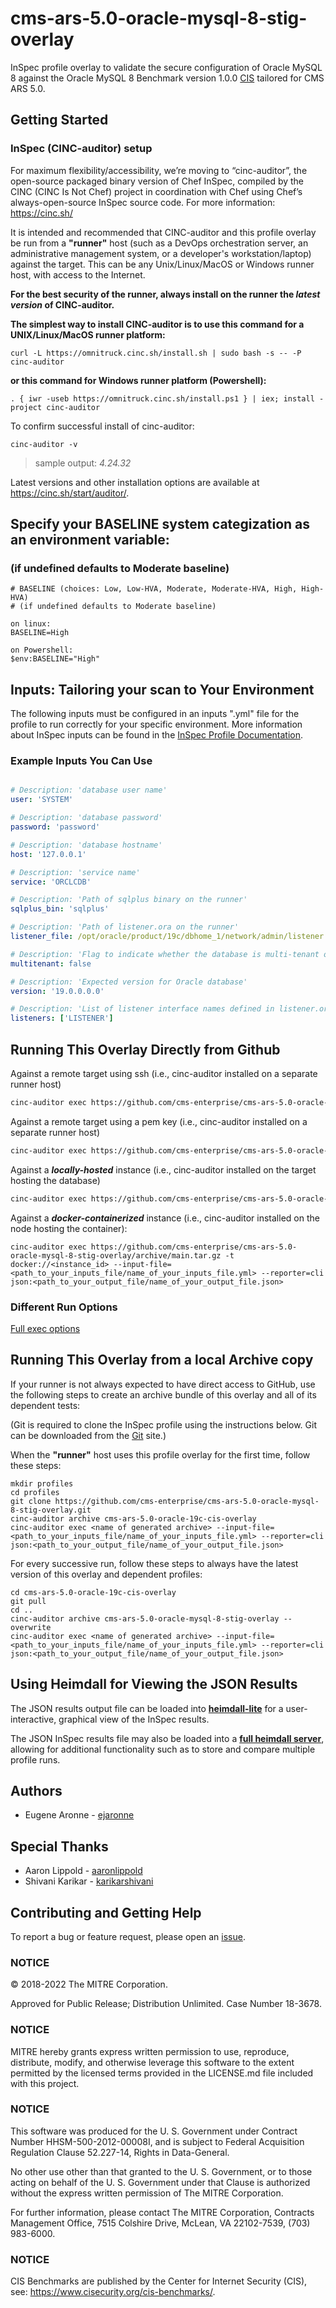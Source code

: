 # cms-ars-5.0-oracle-mysql-8-stig-overlay

InSpec profile overlay to validate the secure configuration of Oracle MySQL 8 against the Oracle MySQL 8 Benchmark version 1.0.0 [CIS](https://www.cisecurity.org/cis-benchmarks/)
 tailored for CMS ARS 5.0.

## Getting Started  
### InSpec (CINC-auditor) setup
For maximum flexibility/accessibility, we’re moving to “cinc-auditor”, the open-source packaged binary version of Chef InSpec, compiled by the CINC (CINC Is Not Chef) project in coordination with Chef using Chef’s always-open-source InSpec source code. For more information: https://cinc.sh/

It is intended and recommended that CINC-auditor and this profile overlay be run from a __"runner"__ host (such as a DevOps orchestration server, an administrative management system, or a developer's workstation/laptop) against the target. This can be any Unix/Linux/MacOS or Windows runner host, with access to the Internet.

__For the best security of the runner, always install on the runner the _latest version_ of CINC-auditor.__ 

__The simplest way to install CINC-auditor is to use this command for a UNIX/Linux/MacOS runner platform:__
```
curl -L https://omnitruck.cinc.sh/install.sh | sudo bash -s -- -P cinc-auditor
```

__or this command for Windows runner platform (Powershell):__
```
. { iwr -useb https://omnitruck.cinc.sh/install.ps1 } | iex; install -project cinc-auditor
```
To confirm successful install of cinc-auditor:
```
cinc-auditor -v
```
> sample output:  _4.24.32_

Latest versions and other installation options are available at https://cinc.sh/start/auditor/.

## Specify your BASELINE system categization as an environment variable:
### (if undefined defaults to Moderate baseline)

```
# BASELINE (choices: Low, Low-HVA, Moderate, Moderate-HVA, High, High-HVA)
# (if undefined defaults to Moderate baseline)

on linux:
BASELINE=High

on Powershell:
$env:BASELINE="High"
```

## Inputs: Tailoring your scan to Your Environment

The following inputs must be configured in an inputs ".yml" file for the profile to run correctly for your specific environment. More information about InSpec inputs can be found in the [InSpec Profile Documentation](https://www.inspec.io/docs/reference/profiles/).

### Example Inputs You Can Use

```yaml

# Description: 'database user name'
user: 'SYSTEM'

# Description: 'database password'
password: 'password'

# Description: 'database hostname'
host: '127.0.0.1'

# Description: 'service name'
service: 'ORCLCDB'

# Description: 'Path of sqlplus binary on the runner'
sqlplus_bin: 'sqlplus'

# Description: 'Path of listener.ora on the runner'
listener_file: /opt/oracle/product/19c/dbhome_1/network/admin/listener.ora

# Description: 'Flag to indicate whether the database is multi-tenant or single-tenant'
multitenant: false

# Description: 'Expected version for Oracle database'
version: '19.0.0.0.0'

# Description: 'List of listener interface names defined in listener.ora'
listeners: ['LISTENER']

```

## Running This Overlay Directly from Github

Against a remote target using ssh (i.e., cinc-auditor installed on a separate runner host)
```bash
cinc-auditor exec https://github.com/cms-enterprise/cms-ars-5.0-oracle-mysql-8-stig-overlay/archive/main.tar.gz -t ssh://<username>:TARGET_PASSWORD@TARGET_IP:TARGET_PORT --input-file <path_to_your_input_file/name_of_your_input_file.yml> --reporter=cli json:<path_to_your_output_file/name_of_your_output_file.json> 
```

Against a remote target using a pem key (i.e., cinc-auditor installed on a separate runner host)
```bash
cinc-auditor exec https://github.com/cms-enterprise/cms-ars-5.0-oracle-mysql-8-stig-overlay/archive/main.tar.gz -t ssh://<username>@TARGET_IP:TARGET_PORT -i <PEM_KEY> --input-file <path_to_your_input_file/name_of_your_input_file.yml> --reporter=cli json:<path_to_your_output_file/name_of_your_output_file.json>  
```

Against a _**locally-hosted**_ instance (i.e., cinc-auditor installed on the target hosting the database)

```bash
cinc-auditor exec https://github.com/cms-enterprise/cms-ars-5.0-oracle-mysql-8-stig-overlay/archive/main.tar.gz --input-file=<path_to_your_inputs_file/name_of_your_inputs_file.yml> --reporter=cli json:<path_to_your_output_file/name_of_your_output_file.json>
```

Against a _**docker-containerized**_ instance (i.e., cinc-auditor installed on the node hosting the container):
```
cinc-auditor exec https://github.com/cms-enterprise/cms-ars-5.0-oracle-mysql-8-stig-overlay/archive/main.tar.gz -t docker://<instance_id> --input-file=<path_to_your_inputs_file/name_of_your_inputs_file.yml> --reporter=cli json:<path_to_your_output_file/name_of_your_output_file.json>
```

### Different Run Options

  [Full exec options](https://docs.chef.io/inspec/cli/#options-3)

## Running This Overlay from a local Archive copy 

If your runner is not always expected to have direct access to GitHub, use the following steps to create an archive bundle of this overlay and all of its dependent tests:

(Git is required to clone the InSpec profile using the instructions below. Git can be downloaded from the [Git](https://git-scm.com/book/en/v2/Getting-Started-Installing-Git) site.)

When the __"runner"__ host uses this profile overlay for the first time, follow these steps: 

```
mkdir profiles
cd profiles
git clone https://github.com/cms-enterprise/cms-ars-5.0-oracle-mysql-8-stig-overlay.git
cinc-auditor archive cms-ars-5.0-oracle-19c-cis-overlay
cinc-auditor exec <name of generated archive> --input-file=<path_to_your_inputs_file/name_of_your_inputs_file.yml> --reporter=cli json:<path_to_your_output_file/name_of_your_output_file.json>
```

For every successive run, follow these steps to always have the latest version of this overlay and dependent profiles:

```
cd cms-ars-5.0-oracle-19c-cis-overlay
git pull
cd ..
cinc-auditor archive cms-ars-5.0-oracle-mysql-8-stig-overlay --overwrite
cinc-auditor exec <name of generated archive> --input-file=<path_to_your_inputs_file/name_of_your_inputs_file.yml> --reporter=cli json:<path_to_your_output_file/name_of_your_output_file.json>
```

## Using Heimdall for Viewing the JSON Results

The JSON results output file can be loaded into __[heimdall-lite](https://heimdall-lite.cms.gov/)__ for a user-interactive, graphical view of the InSpec results. 

The JSON InSpec results file may also be loaded into a __[full heimdall server](https://github.com/mitre/heimdall2)__, allowing for additional functionality such as to store and compare multiple profile runs.

## Authors
* Eugene Aronne - [ejaronne](https://github.com/ejaronne)

## Special Thanks
* Aaron Lippold - [aaronlippold](https://github.com/aaronlippold)
* Shivani Karikar - [karikarshivani](https://github.com/karikarshivani)

## Contributing and Getting Help
To report a bug or feature request, please open an [issue](https://github.com/cms-enterprise/cms-ars-5.0-oracle-19c-cis-overlay/issues/new).

### NOTICE

© 2018-2022 The MITRE Corporation.

Approved for Public Release; Distribution Unlimited. Case Number 18-3678.

### NOTICE 

MITRE hereby grants express written permission to use, reproduce, distribute, modify, and otherwise leverage this software to the extent permitted by the licensed terms provided in the LICENSE.md file included with this project.

### NOTICE  

This software was produced for the U. S. Government under Contract Number HHSM-500-2012-00008I, and is subject to Federal Acquisition Regulation Clause 52.227-14, Rights in Data-General.  

No other use other than that granted to the U. S. Government, or to those acting on behalf of the U. S. Government under that Clause is authorized without the express written permission of The MITRE Corporation.

For further information, please contact The MITRE Corporation, Contracts Management Office, 7515 Colshire Drive, McLean, VA  22102-7539, (703) 983-6000.

### NOTICE 

CIS Benchmarks are published by the Center for Internet Security (CIS), see: https://www.cisecurity.org/cis-benchmarks/.

